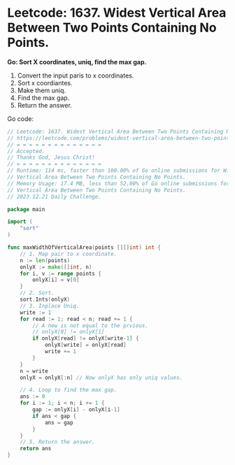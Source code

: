 # Leetcode: 1637. Widest Vertical Area Between Two Points Containing No Points.

**Go: Sort X coordinates, uniq, find the max gap.**

1. Convert the input paris to x coordinates.
2. Sort x coordiantes.
3. Make them uniq.
4. Find the max gap.
5. Return the answer.

Go code:
```Go
// Leetcode: 1637. Widest Vertical Area Between Two Points Containing No Points.
// https://leetcode.com/problems/widest-vertical-area-between-two-points-containing-no-points/
// = = = = = = = = = = = = = =
// Accepted.
// Thanks God, Jesus Christ!
// = = = = = = = = = = = = = =
// Runtime: 114 ms, faster than 100.00% of Go online submissions for Widest
// Vertical Area Between Two Points Containing No Points.
// Memory Usage: 17.4 MB, less than 52.00% of Go online submissions for Widest
// Vertical Area Between Two Points Containing No Points.
// 2023.12.21 Daily Challenge.

package main

import (
	"sort"
)

func maxWidthOfVerticalArea(points [][]int) int {
	// 1. Map pair to x coordinate.
	n := len(points)
	onlyX := make([]int, n)
	for i, v := range points {
		onlyX[i] = v[0]
	}
	// 2. Sort.
	sort.Ints(onlyX)
	// 3. Inplace Uniq.
	write := 1
	for read := 1; read < n; read += 1 {
		// A new is not equal to the prvious.
		// onlyX[0] != onlyX[1]
		if onlyX[read] != onlyX[write-1] {
			onlyX[write] = onlyX[read]
			write += 1
		}
	}
	n = write
	onlyX = onlyX[:n] // Now onlyX has only uniq values.

	// 4. Loop to find the max gap.
	ans := 0
	for i := 1; i < n; i += 1 {
		gap := onlyX[i] - onlyX[i-1]
		if ans < gap {
			ans = gap
		}
	}
	// 5. Return the answer.
	return ans
}
```
